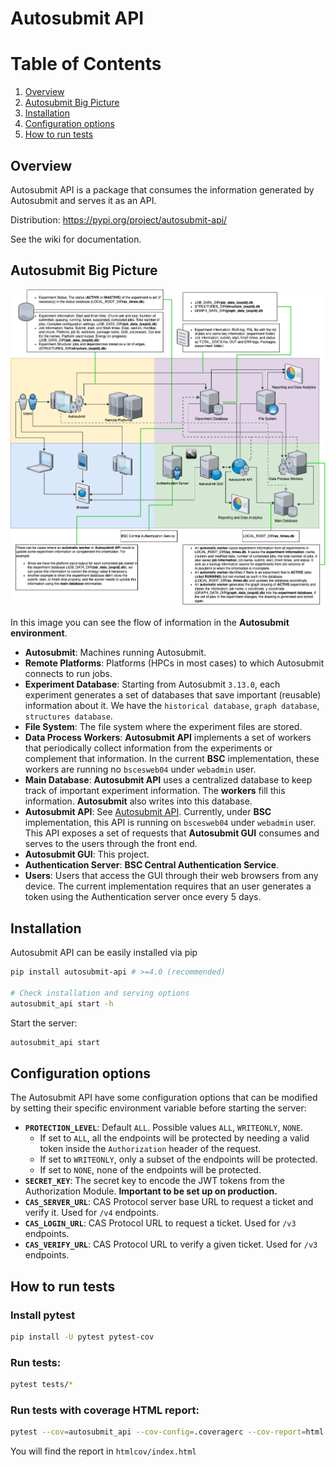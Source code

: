 # Autosubmit API

# Table of Contents

1. [Overview](#overview)
2. [Autosubmit Big Picture](#autosubmit-big-picture)
3. [Installation](#installation)
4. [Configuration options](#configuration-options)
5. [How to run tests](#how-to-run-tests)

## Overview

Autosubmit API is a package that consumes the information generated by Autosubmit and serves it as an API.

Distribution: https://pypi.org/project/autosubmit-api/

See the wiki for documentation.

## Autosubmit Big Picture

![Autosubmit Big Picture](/docs/Total_Autosubmit_Diagram.png)

In this image you can see the flow of information in the **Autosubmit environment**.

* **Autosubmit**: Machines running Autosubmit.
* **Remote Platforms**: Platforms (HPCs in most cases) to which Autosubmit connects to run jobs. 
* **Experiment Database**: Starting from Autosubmit `3.13.0`, each experiment generates a set of databases that save important (reusable) information about it. We have the `historical database`, `graph database`, `structures database`.
* **File System**: The file system where the experiment files are stored.
* **Data Process Workers**: **Autosubmit API** implements a set of workers that periodically collect information from the experiments or complement that information. In the current **BSC** implementation, these workers are running no `bscesweb04` under `webadmin` user.
* **Main Database**: **Autosubmit API** uses a centralized database to keep track of important experiment information. The **workers** fill this information. **Autosubmit** also writes into this database.
* **Autosubmit API**: See [Autosubmit API](https://earth.bsc.es/gitlab/es/autosubmit_api). Currently, under **BSC** implementation, this API is running on `bscesweb04` under `webadmin` user. This API exposes a set of requests that **Autosubmit GUI** consumes and serves to the users through the front end.
* **Autosubmit GUI**: This project.
* **Authentication Server**: **BSC Central Authentication Service**.
* **Users**: Users that access the GUI through their web browsers from any device. The current implementation requires that an user generates a token using the Authentication server once every 5 days.


## Installation

Autosubmit API can be easily installed via pip

```sh
pip install autosubmit-api # >=4.0 (recommended)

# Check installation and serving options
autosubmit_api start -h
```

Start the server:

```sh
autosubmit_api start
```

## Configuration options

The Autosubmit API have some configuration options that can be modified by setting their specific environment variable before starting the server:

* **`PROTECTION_LEVEL`**: Default `ALL`. Possible values `ALL`, `WRITEONLY`, `NONE`.
    * If set to `ALL`, all the endpoints will be protected by needing a valid token inside the `Authorization` header of the request.
    * If set to `WRITEONLY`, only a subset of the endpoints will be protected.
    * If set to `NONE`, none of the endpoints will be protected.
* **`SECRET_KEY`**: The secret key to encode the JWT tokens from the Authorization Module. **Important to be set up on production.**
* **`CAS_SERVER_URL`**: CAS Protocol server base URL to request a ticket and verify it. Used for `/v4` endpoints.
* **`CAS_LOGIN_URL`**: CAS Protocol URL to request a ticket. Used for `/v3` endpoints.
* **`CAS_VERIFY_URL`**: CAS Protocol URL to verify a given ticket. Used for `/v3` endpoints.


## How to run tests

### Install pytest

```bash
pip install -U pytest pytest-cov
```

### Run tests:

```bash
pytest tests/*
```

### Run tests with coverage HTML report:

```bash
pytest --cov=autosubmit_api --cov-config=.coveragerc --cov-report=html tests/
```

You will find the report in `htmlcov/index.html`
